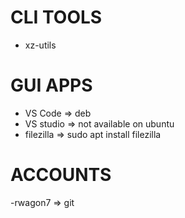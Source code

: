 # CLI TOOLS
- xz-utils

# GUI APPS
- VS Code => deb
- VS studio => not available on ubuntu
- filezilla => sudo apt install filezilla

# ACCOUNTS
-rwagon7 => git

